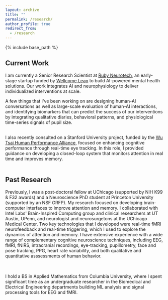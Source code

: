 ```yaml
---
layout: archive
title: ""
permalink: /research/
author_profile: true
redirect_from:
  - /research
---
```


{% include base_path %}



## Current Work
I am currently a Senior Research Scientist at [Ruby Neurotech](https://www.ruby-neurotech.com/), an early-stage startup funded by [Wellcome Leap](https://wellcomeleap.org/) to build AI-powered mental health solutions. Our work integrates AI and neurophysiology to deliver individualized interventions at scale. 

A few things that I've been working on are designing human-AI conversations as well as large-scale evaluation of human-AI interactions, and identifying biomarkers that can predict the success of our interventions by integrating qualitative diaries, behavioral patterns, and physiological time-series signals of pupil size.<br><br>

I also recently consulted on a Stanford University project, funded by the [Wu Tsai Human Performance Alliance](https://humanperformancealliance.org/), focused on enhancing cognitive performance through real-time eye tracking. In this role, I provided guidance on developing a closed-loop system that monitors attention in real time and improves memory. <br><br>

## Past Research
Previously, I was a post-doctoral fellow at UChicago (supported by NIH K99 & F32 awards) and a Neuroscience PhD student at Princeton University (supported by an NSF GRFP). My research focused on developing brain-computer interfaces to improve attention and memory. I collaborated with Intel Labs' Brain-Inspired Computing group and clinical researchers at UT Austin, UPenn, and neurologist and neurosurgetons at the UChicago Medical Center. Two key technologies that I developed were real-time fMRI neurofeedback and real-time triggering, which I used to explore the dynamics of attention and memory. I have extensive experience with a wide range of complementary cognitive neuroscience techniques, including EEG, fMRI, fNIRS, intracranial recordings, eye-tracking, pupillometry, face and pose tracking, PPG, heart rate variability, and both qualitative and quantitative asssessments of human behavior. <br><br><br>

I hold a BS in Applied Mathematics from Columbia University, where I spent significant time as an undergraduate researcher in the Biomedical and Electrical Engineering departments building ML analysis and signal processing tools for EEG and fMRI.

